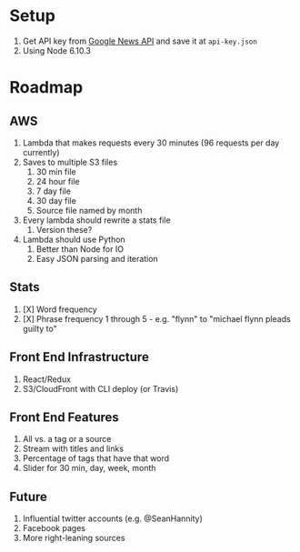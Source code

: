 # Setup
1. Get API key from [Google News API](https://newsapi.org) and save it at `api-key.json`
2. Using Node 6.10.3

# Roadmap

## AWS
1. Lambda that makes requests every 30 minutes (96 requests per day currently)
2. Saves to multiple S3 files
    1. 30 min file
    2. 24 hour file
    3. 7 day file
    4. 30 day file
    5. Source file named by month
3. Every lambda should rewrite a stats file
    1. Version these?
4. Lambda should use Python
    1. Better than Node for IO
    2. Easy JSON parsing and iteration

## Stats
1. [X] Word frequency
2. [X] Phrase frequency 1 through 5 - e.g. "flynn" to "michael flynn pleads guilty to"

## Front End Infrastructure
1. React/Redux
2. S3/CloudFront with CLI deploy (or Travis)

## Front End Features
1. All vs. a tag or a source
2. Stream with titles and links
3. Percentage of tags that have that word
4. Slider for 30 min, day, week, month

## Future
1. Influential twitter accounts (e.g. @SeanHannity)
2. Facebook pages
3. More right-leaning sources
